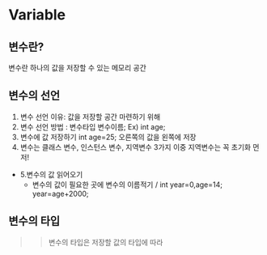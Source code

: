 # Variable
## 변수란?
변수란 하나의 값을 저장할 수 있는 메모리 공간
## 변수의 선언
1. 변수 선언 이유: 값을 저장할 공간 마련하기 위해
2. 변수 선언 방법 : 변수타입 변수이름;  Ex) int age;
3. 변수에 값 저장하기 int age=25;  오른쪽의 값을 왼쪽에 저장
4. 변수는 클래스 변수, 인스턴스 변수, 지역변수 3가지  이중 지역변수는 꼭 초기화 먼저!  

* 5.변수의 값 읽어오기
    - 변수의 값이 필요한 곳에 변수의 이름적기 / int year=0,age=14; year=age+2000;
## 변수의 타입
>>변수의 타입은 저장할 값의 타입에 따라 



